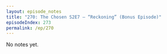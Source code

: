 ```yaml
---
layout: episode_notes
title: "270: The Chosen S2E7 — “Reckoning” (Bonus Episode)"
episodeIndex: 273
permalink: /ep/270
---
```

No notes yet.
